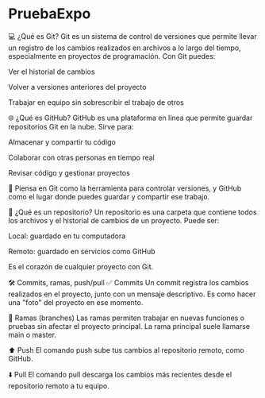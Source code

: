 # PruebaExpo
💻 ¿Qué es Git?
Git es un sistema de control de versiones que permite llevar un registro de los cambios realizados en archivos a lo largo del tiempo, especialmente en proyectos de programación.
Con Git puedes:

Ver el historial de cambios

Volver a versiones anteriores del proyecto

Trabajar en equipo sin sobrescribir el trabajo de otros

🌐 ¿Qué es GitHub?
GitHub es una plataforma en línea que permite guardar repositorios Git en la nube.
Sirve para:

Almacenar y compartir tu código

Colaborar con otras personas en tiempo real

Revisar código y gestionar proyectos

🧠 Piensa en Git como la herramienta para controlar versiones, y GitHub como el lugar donde puedes guardar y compartir ese trabajo.

📁 ¿Qué es un repositorio?
Un repositorio es una carpeta que contiene todos los archivos y el historial de cambios de un proyecto.
Puede ser:

Local: guardado en tu computadora

Remoto: guardado en servicios como GitHub

Es el corazón de cualquier proyecto con Git.

🛠️ Commits, ramas, push/pull
✅ Commits
Un commit registra los cambios realizados en el proyecto, junto con un mensaje descriptivo. Es como hacer una "foto" del proyecto en ese momento.

🌿 Ramas (branches)
Las ramas permiten trabajar en nuevas funciones o pruebas sin afectar el proyecto principal. La rama principal suele llamarse main o master.

⬆️ Push
El comando push sube tus cambios al repositorio remoto, como GitHub.

⬇️ Pull
El comando pull descarga los cambios más recientes desde el repositorio remoto a tu equipo.
